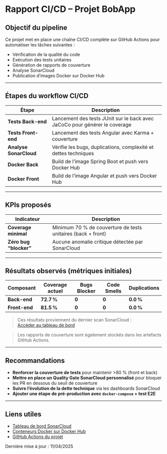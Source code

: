 
# Rapport CI/CD – Projet BobApp

## Objectif du pipeline

Ce projet met en place une chaîne CI/CD complète sur GitHub Actions pour automatiser les tâches suivantes :
- Vérification de la qualité du code
- Exécution des tests unitaires
- Génération de rapports de couverture
- Analyse SonarCloud
- Publication d’images Docker sur Docker Hub

---

## Étapes du workflow CI/CD

| Étape                       | Description                                                                 |
|----------------------------|-----------------------------------------------------------------------------|
| **Tests Back-end**         | Lancement des tests JUnit sur le back avec JaCoCo pour générer le coverage |
| **Tests Front-end**        | Lancement des tests Angular avec Karma + couverture                        |
| **Analyse SonarCloud**     | Vérifie les bugs, duplications, complexité et dettes techniques             |
| **Docker Back**            | Build de l’image Spring Boot et push vers Docker Hub                       |
| **Docker Front**           | Build de l’image Angular et push vers Docker Hub                           |

---

## KPIs proposés

| Indicateur                 | Description                                                                 |
|----------------------------|-----------------------------------------------------------------------------|
| **Coverage minimal**       | Minimum 70 % de couverture de tests unitaires (back + front)                |
| **Zéro bug “blocker”**     | Aucune anomalie critique détectée par SonarCloud                            |

---

## Résultats observés (métriques initiales)

| Composant       | Coverage actuel  | Bugs Blocker | Code Smells | Duplications |
|------------------|------------------|--------------|-------------|--------------|
| **Back-end**     | **72.7 %**       | **0**        | **0**       | **0.0 %**     |
| **Front-end**    | **81.5 %**       | **0**        | **0**       | **0.0 %**     |

> Ces résultats proviennent du dernier scan SonarCloud :  
> [Accéder au tableau de bord](https://sonarcloud.io/summary/new_code?id=KevinWlk_Gerez-un-projet-collaboratif-en-int-grant-une-demarche-CI-CD)

> Les rapports de couverture sont également stockés dans les artefacts GitHub Actions.

---

## Recommandations

- **Renforcer la couverture de tests** pour maintenir >80 % (front et back)
- **Mettre en place un Quality Gate SonarCloud personnalisé** pour bloquer les PR en dessous du seuil de couverture
- **Suivre l’évolution de la dette technique** via les dashboards SonarCloud
- **Ajouter une étape de pré-production avec `docker-compose` + test E2E**

---

## Liens utiles

- [Tableau de bord SonarCloud](https://sonarcloud.io/summary/new_code?id=KevinWlk_Gerez-un-projet-collaboratif-en-int-grant-une-demarche-CI-CD)
- [Conteneurs Docker sur Docker Hub](https://hub.docker.com/u/kevinwlk)
- [GitHub Actions du projet](https://github.com/kevinwlk/Gerez-un-projet-collaboratif-en-int-grant-une-demarche-CI-CD/actions)

Dernière mise à jour : 11/04/2025
